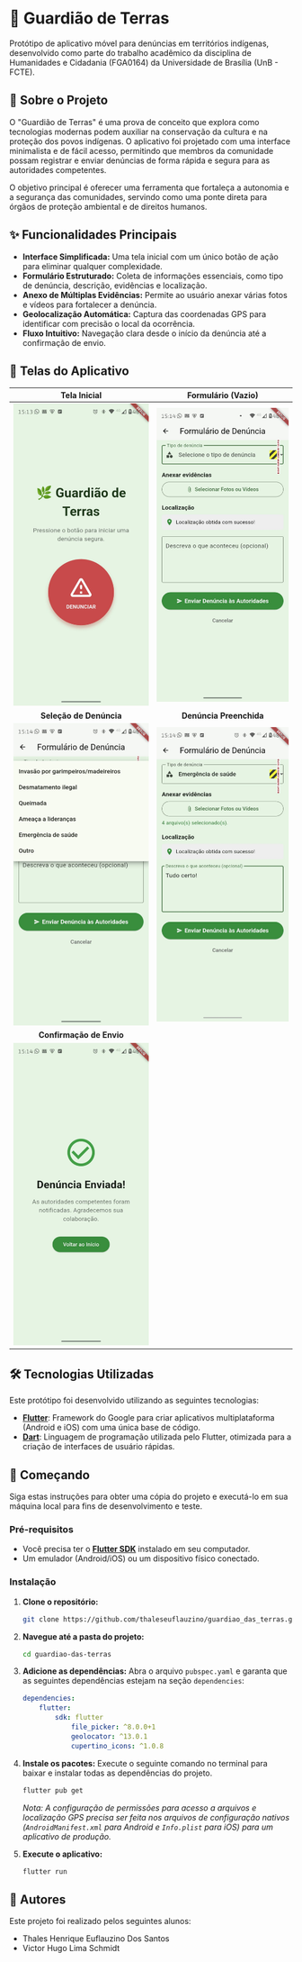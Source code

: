# 🌿 Guardião de Terras

Protótipo de aplicativo móvel para denúncias em territórios indígenas, desenvolvido como parte do trabalho acadêmico da disciplina de Humanidades e Cidadania (FGA0164) da Universidade de Brasília (UnB - FCTE).

## 📄 Sobre o Projeto

O "Guardião de Terras" é uma prova de conceito que explora como tecnologias modernas podem auxiliar na conservação da cultura e na proteção dos povos indígenas. O aplicativo foi projetado com uma interface minimalista e de fácil acesso, permitindo que membros da comunidade possam registrar e enviar denúncias de forma rápida e segura para as autoridades competentes.

O objetivo principal é oferecer uma ferramenta que fortaleça a autonomia e a segurança das comunidades, servindo como uma ponte direta para órgãos de proteção ambiental e de direitos humanos.

## ✨ Funcionalidades Principais

* **Interface Simplificada:** Uma tela inicial com um único botão de ação para eliminar qualquer complexidade.
* **Formulário Estruturado:** Coleta de informações essenciais, como tipo de denúncia, descrição, evidências e localização.
* **Anexo de Múltiplas Evidências:** Permite ao usuário anexar várias fotos e vídeos para fortalecer a denúncia.
* **Geolocalização Automática:** Captura das coordenadas GPS para identificar com precisão o local da ocorrência.
* **Fluxo Intuitivo:** Navegação clara desde o início da denúncia até a confirmação de envio.

## 📱 Telas do Aplicativo

| Tela Inicial | Formulário (Vazio) |
| :---: | :---: |
| ![Tela Inicial do Aplicativo](./assets/home.jpg) | ![Tela do Formulário](./assets/1o.jpg) |
| **Seleção de Denúncia** | **Denúncia Preenchida** |
| ![Opções do Formulário](./assets/2o.jpg) | ![Formulário preenchido](./assets/3o.jpg) |
| **Confirmação de Envio** |
| ![Tela de Sucesso](./assets/final.jpg) |

## 🛠️ Tecnologias Utilizadas

Este protótipo foi desenvolvido utilizando as seguintes tecnologias:

* **[Flutter](https://flutter.dev/)**: Framework do Google para criar aplicativos multiplataforma (Android e iOS) com uma única base de código.
* **[Dart](https://dart.dev/)**: Linguagem de programação utilizada pelo Flutter, otimizada para a criação de interfaces de usuário rápidas.

## 🚀 Começando

Siga estas instruções para obter uma cópia do projeto e executá-lo em sua máquina local para fins de desenvolvimento e teste.

### Pré-requisitos

* Você precisa ter o **[Flutter SDK](https://docs.flutter.dev/get-started/install)** instalado em seu computador.
* Um emulador (Android/iOS) ou um dispositivo físico conectado.

### Instalação

1.  **Clone o repositório:**
    ```sh
    git clone https://github.com/thaleseuflauzino/guardiao_das_terras.git
    ```

2.  **Navegue até a pasta do projeto:**
    ```sh
    cd guardiao-das-terras
    ```

3.  **Adicione as dependências:**
    Abra o arquivo `pubspec.yaml` e garanta que as seguintes dependências estejam na seção `dependencies`:
    ```yaml
    dependencies:
        flutter:
            sdk: flutter
                file_picker: ^8.0.0+1
                geolocator: ^13.0.1
                cupertino_icons: ^1.0.8
    ```

1.  **Instale os pacotes:**
    Execute o seguinte comando no terminal para baixar e instalar todas as dependências do projeto.
    ```sh
    flutter pub get
    ```
    *Nota: A configuração de permissões para acesso a arquivos e localização GPS precisa ser feita nos arquivos de configuração nativos (`AndroidManifest.xml` para Android e `Info.plist` para iOS) para um aplicativo de produção.*

2.  **Execute o aplicativo:**
    ```sh
    flutter run
    ```

## 👥 Autores

Este projeto foi realizado pelos seguintes alunos:

* Thales Henrique Euflauzino Dos Santos
* Victor Hugo Lima Schmidt
